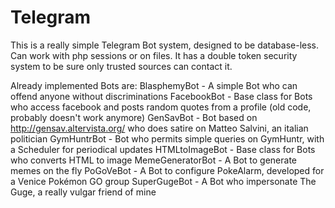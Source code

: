 # Telegram
This is a really simple Telegram Bot system, designed to be database-less.
Can work with php sessions or on files.
It has a double token security system to be sure only trusted sources can contact it.

Already implemented Bots are:
BlasphemyBot - A simple Bot who can offend anyone without discriminations
FacebookBot - Base class for Bots who access facebook and posts random quotes from a profile (old code, probably doesn't work anymore)
GenSavBot - Bot based on http://gensav.altervista.org/ who does satire on Matteo Salvini, an italian politician
GymHuntrBot - Bot who permits simple queries on GymHuntr, with a Scheduler for periodical updates
HTMLtoImageBot - Base class for Bots who converts HTML to image
MemeGeneratorBot - A Bot to generate memes on the fly
PoGoVeBot - A Bot to configure PokeAlarm, developed for a Venice Pokémon GO group
SuperGugeBot - A Bot who impersonate The Guge, a really vulgar friend of mine
